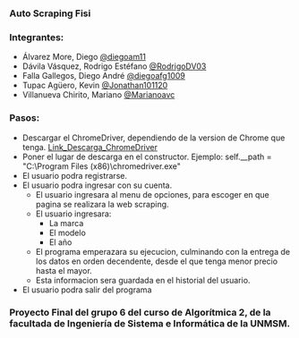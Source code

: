 ### Auto Scraping Fisi

### Integrantes:
- Álvarez More, Diego [@diegoam11](https://github.com/diegoam11)
- Dávila Vásquez, Rodrigo Estéfano [@RodrigoDV03](https://github.com/RodrigoDV03)
- Falla Gallegos, Diego André [@diegoafg1009](https://github.com/diegoafg1009)
- Tupac Agüero, Kevin [@Jonathan101120](https://github.com/Jonathan101120)
- Villanueva Chirito, Mariano [@Marianoavc](https://github.com/Marianoavc)

### Pasos:
- Descargar el ChromeDriver, dependiendo de la version de Chrome que tenga. [Link_Descarga_ChromeDriver](https://chromedriver.chromium.org/downloads)
- Poner el lugar de descarga en el constructor. Ejemplo: self.__path = "C:\Program Files (x86)\chromedriver.exe"
- El usuario podra registrarse.
- El usuario podra ingresar con su cuenta.
     - El usuario ingresara al menu de opciones, para escoger en que pagina se realizara la web scraping.
     - El usuario ingresara:
        - La marca
        - El modelo
        - El año
     - El programa emperazara su ejecucion, culminando con la entrega de los datos en orden decendente, desde el que tenga menor precio hasta el mayor.
     - Esta informacion sera guardada en el historial del usuario.
 - El usuario podra salir del programa


### Proyecto Final del grupo 6 del curso de Algorítmica 2, de la facultada de Ingeniería de Sistema e Informática de la UNMSM.
